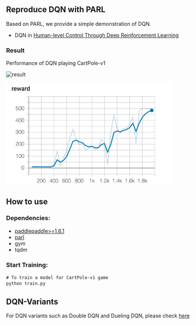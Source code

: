 ## Reproduce DQN with PARL
Based on PARL, we provide a simple demonstration of DQN.

+ DQN in
[Human-level Control Through Deep Reinforcement Learning](http://www.nature.com/nature/journal/v518/n7540/full/nature14236.html)

### Result

Performance of DQN playing CartPole-v1

<p align="left">
<img src="https://parl.readthedocs.io/en/latest/_images/performance1.gif" alt="result" width="450"/>
</p>
<p align="left">
<img src="cartpole.jpg" alt="result" width="450"/>
</p>

## How to use
### Dependencies:
+ [paddlepaddle>=1.6.1](https://github.com/PaddlePaddle/Paddle)
+ [parl](https://github.com/PaddlePaddle/PARL)
+ gym
+ tqdm


### Start Training:
```
# To train a model for CartPole-v1 game
python train.py
```

## DQN-Variants

For DQN variants such as Double DQN and Dueling DQN, please check [here](https://github.com/PaddlePaddle/PARL/tree/develop/examples/DQN_variant)

